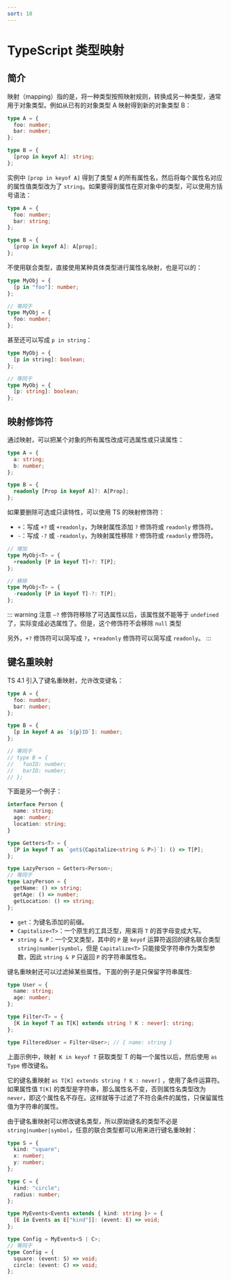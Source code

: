```yaml
---
sort: 10
---
```


# TypeScript 类型映射

## 简介

映射（mapping）指的是，将一种类型按照映射规则，转换成另一种类型，通常用于对象类型。例如从已有的对象类型 A 映射得到新的对象类型 B：

```ts
type A = {
  foo: number;
  bar: number;
};

type B = {
  [prop in keyof A]: string;
};
```

实例中 `[prop in keyof A]` 得到了类型 `A` 的所有属性名，然后将每个属性名对应的属性值类型改为了 `string`。如果要得到属性在原对象中的类型，可以使用方括号语法：

```ts
type A = {
  foo: number;
  bar: string;
};

type B = {
  [prop in keyof A]: A[prop];
};
```

不使用联合类型，直接使用某种具体类型进行属性名映射，也是可以的：

```ts
type MyObj = {
  [p in "foo"]: number;
};

// 等同于
type MyObj = {
  foo: number;
};
```

甚至还可以写成 `p in string`：

```ts
type MyObj = {
  [p in string]: boolean;
};

// 等同于
type MyObj = {
  [p: string]: boolean;
};
```

## 映射修饰符

通过映射，可以把某个对象的所有属性改成可选属性或只读属性：

```ts
type A = {
  a: string;
  b: number;
};

type B = {
  readonly [Prop in keyof A]?: A[Prop];
};
```

如果要删除可选或只读特性，可以使用 TS 的映射修饰符：

- `+`：写成 `+?` 或 `+readonly`，为映射属性添加 `?` 修饰符或 `readonly` 修饰符。
- `-`：写成 `-?` 或 `-readonly`，为映射属性移除 `?` 修饰符或 `readonly` 修饰符。

```ts
// 增加
type MyObj<T> = {
  +readonly [P in keyof T]+?: T[P];
};

// 移除
type MyObj<T> = {
  -readonly [P in keyof T]-?: T[P];
};
```

::: warning 注意
`–?` 修饰符移除了可选属性以后，该属性就不能等于 `undefined` 了，实际变成必选属性了。但是，这个修饰符不会移除 `null` 类型

另外，`+?` 修饰符可以简写成 `?`，`+readonly` 修饰符可以简写成 `readonly`。
:::

## 键名重映射

TS 4.1 引入了键名重映射，允许改变键名：

```ts
type A = {
  foo: number;
  bar: number;
};

type B = {
  [p in keyof A as `${p}ID`]: number;
};

// 等同于
// type B = {
//   fooID: number;
//   barID: number;
// };
```

下面是另一个例子：

```ts
interface Person {
  name: string;
  age: number;
  location: string;
}

type Getters<T> = {
  [P in keyof T as `get${Capitalize<string & P>}`]: () => T[P];
};

type LazyPerson = Getters<Person>;
// 等同于
type LazyPerson = {
  getName: () => string;
  getAge: () => number;
  getLocation: () => string;
};
```

- `get`：为键名添加的前缀。
- `Capitalize<T>`：一个原生的工具泛型，用来将 `T` 的首字母变成大写。
- `string & P`：一个交叉类型，其中的 `P` 是 `keyof` 运算符返回的键名联合类型 `string|number|symbol`，但是 `Capitalize<T>` 只能接受字符串作为类型参数，因此 `string & P` 只返回 `P` 的字符串属性名。

键名重映射还可以过滤掉某些属性。下面的例子是只保留字符串属性:

```ts
type User = {
  name: string;
  age: number;
};

type Filter<T> = {
  [K in keyof T as T[K] extends string ? K : never]: string;
};

type FilteredUser = Filter<User>; // { name: string }
```

上面示例中，映射` K in keyof T` 获取类型 T 的每一个属性以后，然后使用 `as Type` 修改键名。

它的键名重映射 `as T[K] extends string ? K : never]` ，使用了条件运算符。如果属性值 `T[K]` 的类型是字符串，那么属性名不变，否则属性名类型改为 `never`，即这个属性名不存在。这样就等于过滤了不符合条件的属性，只保留属性值为字符串的属性。

由于键名重映射可以修改键名类型，所以原始键名的类型不必是 `string|number|symbol`，任意的联合类型都可以用来进行键名重映射：

```ts
type S = {
  kind: "square";
  x: number;
  y: number;
};

type C = {
  kind: "circle";
  radius: number;
};

type MyEvents<Events extends { kind: string }> = {
  [E in Events as E["kind"]]: (event: E) => void;
};

type Config = MyEvents<S | C>;
// 等同于
type Config = {
  square: (event: S) => void;
  circle: (event: C) => void;
};
```
